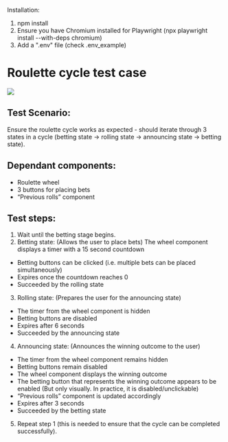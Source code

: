 Installation:
1) npm install
2) Ensure you have Chromium installed for Playwright (npx playwright install --with-deps chromium)
3) Add a ".env" file (check .env_example)




# Roulette cycle test case

<img src="https://imgur.com/K2zeyVG.jpg"/>

## Test Scenario:
Ensure the roulette cycle works as expected - should iterate through 3 states in a cycle (betting state -> rolling state -> announcing state -> betting state).

## Dependant components: 
- Roulette wheel
- 3 buttons for placing bets
- “Previous rolls” component

## Test steps:

1) Wait until the betting stage begins.
2) Betting state: (Allows the user to place bets)
The wheel component displays a timer with a 15 second countdown
- Betting buttons can be clicked (i.e. multiple bets can be placed simultaneously)
- Expires once the countdown reaches 0
- Succeeded by the rolling state
3) Rolling state: (Prepares the user for the announcing state)
- The timer from the wheel component is hidden
- Betting buttons are disabled
- Expires after 6 seconds
- Succeeded by the announcing state
4) Announcing state: (Announces the winning outcome to the user)
- The timer from the wheel component remains hidden
- Betting buttons remain disabled
- The wheel component displays the winning outcome
- The betting button that represents the winning outcome appears to be enabled (But only visually. In practice, it is disabled/unclickable)
- “Previous rolls” component is updated accordingly
- Expires after 3 seconds
- Succeeded by the betting state
5) Repeat step 1 (this is needed to ensure that the cycle can be completed successfully).

